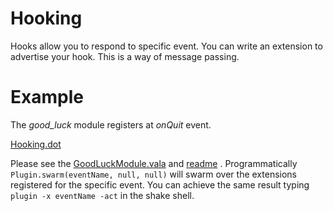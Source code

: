 Hooking
========

Hooks allow you to respond to specific event. You can write an extension to advertise your hook. This is a way of message passing.


Example
========

The _good\_luck_ module registers at _onQuit_ event. 

[Hooking.dot](Hooking.dot)

Please see the [GoodLuckModule.vala](../../apps/good_luck/vsrc/GoodLuckModule.vala) and [readme](../../apps/good_luck/README.md) . Programmatically `Plugin.swarm(eventName, null, null)` will swarm over the extensions registered for the specific event. You can achieve the same result typing `plugin -x eventName -act` in the shake shell.

